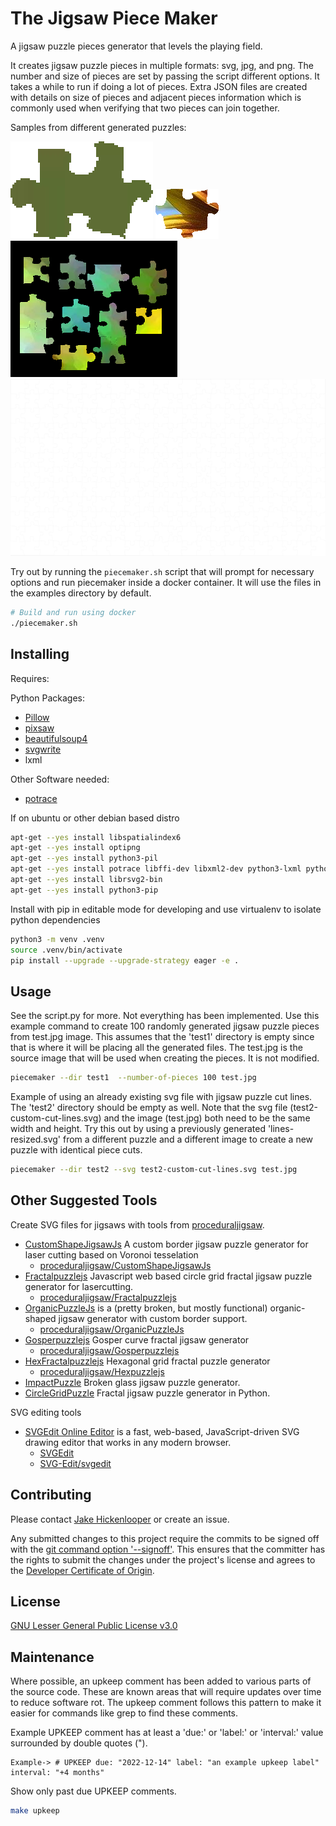 # The Jigsaw Piece Maker

A jigsaw puzzle pieces generator that levels the playing field.

It creates jigsaw puzzle pieces in multiple formats: svg, jpg, and png.  The
number and size of pieces are set by passing the script different options.  It
takes a while to run if doing a lot of pieces.  Extra JSON files are created
with details on size of pieces and adjacent pieces information which is commonly
used when verifying that two pieces can join together.

Samples from different generated puzzles:

![generated piece](docs/0.png)
![generated piece](docs/3.png)
![sample](docs/sample-pieces.png)
![generated piece cut example](docs/generated-piece-cut-example.svg)

Try out by running the `piecemaker.sh` script that will prompt for necessary options
and run piecemaker inside a docker container. It will use the files in the examples
directory by default.

```bash
# Build and run using docker
./piecemaker.sh
```

## Installing

Requires:

Python Packages:

* [Pillow](http://github.com/python-imaging/Pillow)
* [pixsaw](http://github.com/jkenlooper/pixsaw)
* [beautifulsoup4](http://www.crummy.com/software/BeautifulSoup/bs4/)
* [svgwrite](https://pypi.python.org/pypi/svgwrite)
* lxml

Other Software needed:

* [potrace](http://potrace.sourceforge.net/)

If on ubuntu or other debian based distro

```bash
apt-get --yes install libspatialindex6
apt-get --yes install optipng
apt-get --yes install python3-pil
apt-get --yes install potrace libffi-dev libxml2-dev python3-lxml python3-xcffib
apt-get --yes install librsvg2-bin
apt-get --yes install python3-pip
```


Install with pip in editable mode for developing and use virtualenv to isolate
python dependencies

```bash
python3 -m venv .venv
source .venv/bin/activate
pip install --upgrade --upgrade-strategy eager -e .
```


## Usage

See the script.py for more.  Not everything has been implemented. Use this
example command to create 100 randomly generated jigsaw puzzle pieces from
test.jpg image. This assumes that the 'test1' directory is empty since that is
where it will be placing all the generated files.  The test.jpg is the source
image that will be used when creating the pieces.  It is not modified.

```bash
piecemaker --dir test1  --number-of-pieces 100 test.jpg
```

Example of using an already existing svg file with jigsaw puzzle cut lines. The
'test2' directory should be empty as well. Note that the svg file
(test2-custom-cut-lines.svg) and the image (test.jpg) both need to be the same
width and height. Try this out by using a previously generated
'lines-resized.svg' from a different puzzle and a different image to create
a new puzzle with identical piece cuts.

```bash
piecemaker --dir test2 --svg test2-custom-cut-lines.svg test.jpg
```

## Other Suggested Tools

Create SVG files for jigsaws with tools from [proceduraljigsaw](https://github.com/proceduraljigsaw).

* [CustomShapeJigsawJs](https://proceduraljigsaw.github.io/CustomShapeJigsawJs/) A custom border jigsaw puzzle generator for laser cutting based on Voronoi tesselation 
    * [proceduraljigsaw/CustomShapeJigsawJs](https://github.com/proceduraljigsaw/CustomShapeJigsawJs)
* [Fractalpuzzlejs](https://proceduraljigsaw.github.io/Fractalpuzzlejs/) Javascript web based circle grid fractal jigsaw puzzle generator for lasercutting.
    * [proceduraljigsaw/Fractalpuzzlejs](https://github.com/proceduraljigsaw/Fractalpuzzlejs)
* [OrganicPuzzleJs](https://proceduraljigsaw.github.io/OrganicPuzzleJs/) is a (pretty broken, but mostly functional) organic-shaped jigsaw generator with custom border support.
    * [proceduraljigsaw/OrganicPuzzleJs](https://github.com/proceduraljigsaw/OrganicPuzzleJs)
* [Gosperpuzzlejs](https://proceduraljigsaw.github.io/Gosperpuzzlejs/) Gosper curve fractal jigsaw generator 
    * [proceduraljigsaw/Gosperpuzzlejs](https://github.com/proceduraljigsaw/Gosperpuzzlejs)
* [HexFractalpuzzlejs](https://proceduraljigsaw.github.io/Hexpuzzlejs/) Hexagonal grid fractal puzzle generator 
    * [proceduraljigsaw/Hexpuzzlejs](https://github.com/proceduraljigsaw/Hexpuzzlejs)
* [ImpactPuzzle](https://github.com/proceduraljigsaw/ImpactPuzzle) Broken glass jigsaw puzzle generator.
* [CircleGridPuzzle](https://github.com/proceduraljigsaw/CircleGridPuzzle) Fractal jigsaw puzzle generator in Python.

SVG editing tools

* [SVGEdit Online Editor](https://svgedit.netlify.app/editor/index.html) is a fast, web-based, JavaScript-driven SVG drawing editor that works in any modern browser.
    * [SVGEdit](https://svg-edit.github.io/svgedit/)
    * [SVG-Edit/svgedit](https://github.com/SVG-Edit/svgedit)

## Contributing

Please contact [Jake Hickenlooper](mailto:jake@massive.xyz) or create an issue.

Any submitted changes to this project require the commits to be signed off with
the [git command option
'--signoff'](https://git-scm.com/docs/git-commit#Documentation/git-commit.txt---signoff).
This ensures that the committer has the rights to submit the changes under the
project's license and agrees to the [Developer Certificate of
Origin](https://developercertificate.org).

## License

[GNU Lesser General Public License v3.0](https://choosealicense.com/licenses/lgpl-3.0/)

## Maintenance

Where possible, an upkeep comment has been added to various parts of the source
code. These are known areas that will require updates over time to reduce
software rot. The upkeep comment follows this pattern to make it easier for
commands like grep to find these comments.

Example UPKEEP comment has at least a 'due:' or 'label:' or 'interval:' value
surrounded by double quotes (").
````
Example-> # UPKEEP due: "2022-12-14" label: "an example upkeep label" interval: "+4 months"
````

Show only past due UPKEEP comments.
```bash
make upkeep
```
